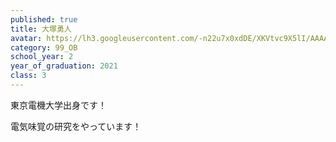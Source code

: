 ```yaml
---
published: true
title: 大塚勇人
avatar: https://lh3.googleusercontent.com/-n22u7x0xdDE/XKVtvc9X5lI/AAAAAAABvro/-px9WEf3QEQTrHGGBNMV3rBXpwF-N_E6gCE0YBhgL/google-photo-of-me.PNG
category: 99_OB
school_year: 2
year_of_graduation: 2021
class: 3
---
```

東京電機大学出身です！

電気味覚の研究をやっています！